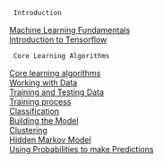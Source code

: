 ```python
 Introduction
```
[Machine Learning Fundamentals](https://youtu.be/KwL1qTR5MT8)<br />
[Introduction to Tensorflow](https://youtu.be/r9hRyGGjOgQ)


```python
 Core Learning Algorithms
```
[Core learning algorithms](https://youtu.be/u5lZURgcWnU)<br />
[Working with Data](https://youtu.be/u85IOSsJsPI)<br />
[Training and Testing Data](https://youtu.be/wz9J1slsi7I)<br />
[Training process](https://youtu.be/_cEwvqVoBhI)<br />
[Classification](https://youtu.be/qFF7ZQNvK9E)<br />
[Building the Model](https://youtu.be/5wHw8BTd2ZQ)<br />
[Clustering](https://youtu.be/8sqIaHc9Cz4)<br />
[Hidden Markov Model](https://youtu.be/IZg24y4wEPY)<br />
[Using Probabilities to make Predictions](https://youtu.be/fYAYvLUawnc)<br />

